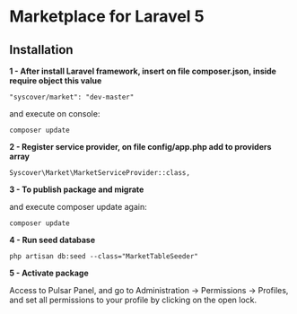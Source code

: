 # Marketplace for Laravel 5

## Installation

**1 - After install Laravel framework, insert on file composer.json, inside require object this value**
```
"syscover/market": "dev-master"
```
and execute on console:
```
composer update
```

**2 - Register service provider, on file config/app.php add to providers array**

```
Syscover\Market\MarketServiceProvider::class,

```

**3 - To publish package and migrate**

and execute composer update again:
```
composer update
```

**4 - Run seed database**

```
php artisan db:seed --class="MarketTableSeeder"
```

**5 - Activate package**

Access to Pulsar Panel, and go to Administration -> Permissions -> Profiles, and set all permissions to your profile by clicking on the open lock.